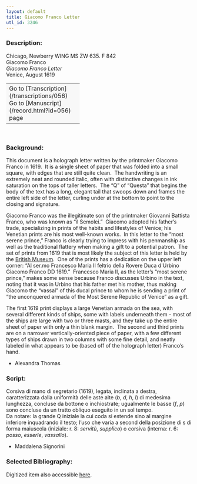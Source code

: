 ```yaml
---
layout: default
title: Giacomo Franco Letter
utl_id: 3246
---
```


### Description:

Chicago, Newberry WING MS ZW 635. F 842<br>
Giacomo Franco<br>
_Giacomo Franco Letter_<br>
Venice, August 1619

<table border="0.5" cellpadding="1" cellspacing="1" style="width: 200px; background-color:#F8F8F8;"><tbody><tr><td>Go to [Transcription](/transcriptions/056)<br>
Go to [Manuscript](/record.html?id=056) page</td></tr></tbody></table> 

### Background:

This document is a holograph letter written by the printmaker Giacomo Franco in 1619.  It is a single sheet of paper that was folded into a small square, with edges that are still quite clean.  The handwriting is an extremely neat and rounded italic, often with distinctive changes in ink saturation on the tops of taller letters.  The “Q” of “Questa” that begins the body of the text has a long, elegant tail that swoops down and frames the entire left side of the letter, curling under at the bottom to point to the closing and signature.

Giacomo Franco was the illegitimate son of the printmaker Giovanni Battista Franco, who was known as “il Semolei.”  Giacomo adopted his father’s trade, specializing in prints of the habits and lifestyles of Venice; his Venetian prints are his most well-known works.  In this letter to the “most serene prince,” Franco is clearly trying to impress with his penmanship as well as the traditional flattery when making a gift to a potential patron.  The set of prints from 1619 that is most likely the subject of this letter is held by the [British Museum](https://www.britishmuseum.org/research/collection_online/collection_object_details.aspx?assetId=449250001&objectId=1586078&partId=1).  One of the prints has a dedication on the upper left corner: “Al ser.mo Francesco Maria II feltrio della Rovere Duca d'Urbino Giacomo Franco DD 1619.”  Francesco Maria II, as the letter’s “most serene prince,” makes some sense because Franco discusses Urbino in the text, noting that it was in Urbino that his father met his mother, thus making Giacomo the “vassal” of this ducal prince to whom he is sending a print of “the unconquered armada of the Most Serene Republic of Venice” as a gift.

The first 1619 print displays a large Venetian armada on the sea, with several different kinds of ships, some with labels underneath them - most of the ships are large with two or three masts, and they take up the entire sheet of paper with only a thin blank margin.  The second and third prints are on a narrower vertically-oriented piece of paper, with a few different types of ships drawn in two columns with some fine detail, and neatly labeled in what appears to be (based off of the holograph letter) Franco’s hand. <br>
- Alexandra Thomas

### Script:

Corsiva di mano di segretario (1619), legata, inclinata a destra, caratterizzata dalla uniformità delle aste alte (_b_, _d_, _h_, _l_) di medesima lunghezza, concluse da bottone o inchiostrate; ugualmente le basse (_f_, _p_) sono concluse da un tratto obliquo eseguito in un sol tempo.<br>
Da notare: la grande Q iniziale la cui coda si estende sino al margine inferiore inquadrando il testo; l’uso che varia a second della posizione di s di forma maiuscola (iniziale: r. 8: _servitù_, _supplico_) o corsiva (interna: r. 6: _posso_, _esserle_, _vassallo_).<br>
- Maddalena Signorini

### Selected Bibliography:

Digitized item also accessible [here](http://digcoll.newberry.org/#/item/ia-wing_ms_zw_635_f842).


